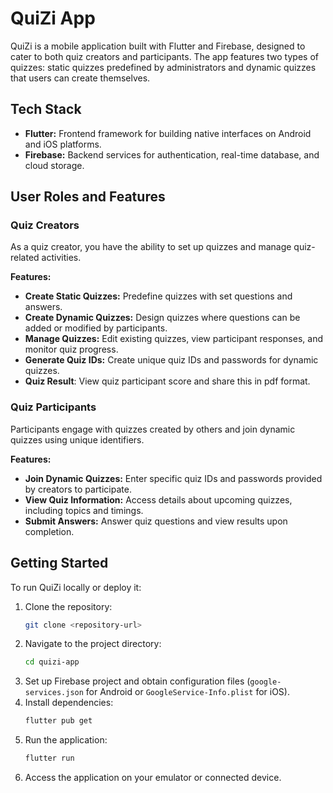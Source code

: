 # QuiZi App

QuiZi is a mobile application built with Flutter and Firebase, designed to cater to both quiz creators and participants. The app features two types of quizzes: static quizzes predefined by administrators and dynamic quizzes that users can create themselves.

## Tech Stack

- **Flutter:** Frontend framework for building native interfaces on Android and iOS platforms.
- **Firebase:** Backend services for authentication, real-time database, and cloud storage.

## User Roles and Features

### Quiz Creators

As a quiz creator, you have the ability to set up quizzes and manage quiz-related activities.

**Features:**
- **Create Static Quizzes:** Predefine quizzes with set questions and answers.
- **Create Dynamic Quizzes:** Design quizzes where questions can be added or modified by participants.
- **Manage Quizzes:** Edit existing quizzes, view participant responses, and monitor quiz progress.
- **Generate Quiz IDs:** Create unique quiz IDs and passwords for dynamic quizzes.
- **Quiz Result**: View quiz participant score and share this in pdf format.

### Quiz Participants

Participants engage with quizzes created by others and join dynamic quizzes using unique identifiers.

**Features:**
- **Join Dynamic Quizzes:** Enter specific quiz IDs and passwords provided by creators to participate.
- **View Quiz Information:** Access details about upcoming quizzes, including topics and timings.
- **Submit Answers:** Answer quiz questions and view results upon completion.

## Getting Started

To run QuiZi locally or deploy it:

1. Clone the repository:
   ```bash
   git clone <repository-url>
   ```
2. Navigate to the project directory:
   ```bash
   cd quizi-app
   ```
3. Set up Firebase project and obtain configuration files (`google-services.json` for Android or `GoogleService-Info.plist` for iOS).
4. Install dependencies:
   ```bash
   flutter pub get
   ```
5. Run the application:
   ```bash
   flutter run
   ```
6. Access the application on your emulator or connected device.

